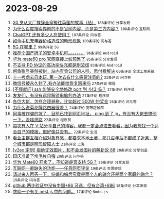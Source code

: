 # 2023-08-29

1. [30 岁从大厂裸辞全家搬往英国的故事（结）](https://www.v2ex.com/t/969041) `188条评论` `分享发现`
1. [为什么百度搜索靠前的不是官网内容，而是第三方内容？](https://www.v2ex.com/t/969051) `108条评论` `互联网`
1. [ChatGPT 还有多少人在使用？](https://www.v2ex.com/t/969052) `107条评论` `问与答`
1. [如今手机充电器价格造成的畸形现象](https://www.v2ex.com/t/969133) `100条评论` `问与答`
1. [5G 在哪里？](https://www.v2ex.com/t/969070) `99条评论` `5G`
1. [推荐个国产牌子的安卓手机吧。。。。。。。](https://www.v2ex.com/t/969089) `96条评论` `Android`
1. [华为 mate60 pro 官网直接上线预售了](https://www.v2ex.com/t/969171) `85条评论` `分享发现`
1. [不支持 PD 协议的高功率快充都是刷流氓](https://www.v2ex.com/t/969137) `83条评论` `Android`
1. [闲鱼账号突然被封，站内有贵公司的人吗，愿付费解决](https://www.v2ex.com/t/969062) `60条评论` `全球工单系统`
1. [十一考虑去日本玩, 第一次去有什么需要注意的?](https://www.v2ex.com/t/969173) `31条评论` `问与答`
1. [微信号被永久封了,有办法能给恢复回来吗](https://www.v2ex.com/t/969251) `27条评论` `微信`
1. [[不懂就问] ssh 能够安全地修改 port 到 443 吗？](https://www.v2ex.com/t/969236) `27条评论` `程序员`
1. [友友们，有没有远程解锁电脑的办法](https://www.v2ex.com/t/969209) `27条评论` `程序员`
1. [各位大佬，怎样合理避税，比如超过 500W 的奖金](https://www.v2ex.com/t/969192) `26条评论` `问与答`
1. [为什么说菊花牌路由器很差？](https://www.v2ex.com/t/969138) `24条评论` `宽带症候群`
1. [同事被诈骗的坑了，目前已找到网页地址， ping 到了 ip，有没有大佬去搞他一下，没啥思路](https://www.v2ex.com/t/969206) `22条评论` `程序员`
1. [每次有人在 V 站分享自己的博客，我都一定会点进去看看，因为我想找一个适合自己的模板，但好像并没有。](https://www.v2ex.com/t/969149) `22条评论` `生活`
1. [看业主群互相介绍对象有感，都要求本地土著，那几百年后不都成了近亲，整个城市都是畸形智障人士](https://www.v2ex.com/t/969128) `21条评论` `上海`
1. [[v2ex 定制] 拒绝无效图片，和不会发图片的萌新说 88](https://www.v2ex.com/t/969235) `20条评论` `分享创造`
1. [国庆准备下堆毛片自嗨](https://www.v2ex.com/t/969243) `20条评论` `问与答`
1. [华为 Mate60 开卖了，不知道是否支持 5G？](https://www.v2ex.com/t/969203) `20条评论` `分享发现`
1. [互联网一直缺失的功能——任意网页评论](https://www.v2ex.com/t/969179) `19条评论` `奇思妙想`
1. [请过来人回答一下，结婚和婚后究竟是两个人的融合还是两个家庭的融合？](https://www.v2ex.com/t/969101) `19条评论` `问与答`
1. [github 两步验证中没有中国+86 可选，但有台湾+886](https://www.v2ex.com/t/969050) `18条评论` `分享发现`
1. [求助一个有关 nest.js 中的问题。](https://www.v2ex.com/t/969208) `17条评论` `Node.js`
